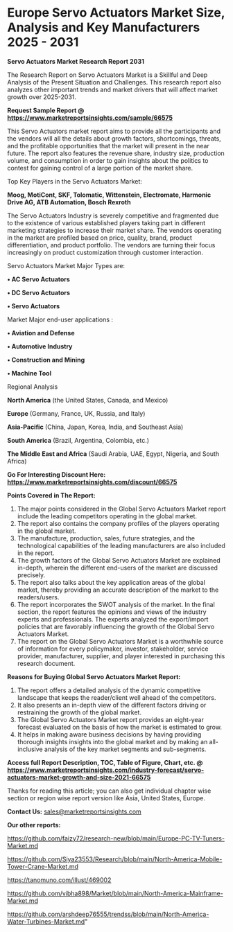 # Europe Servo Actuators Market Size, Analysis and Key Manufacturers 2025 - 2031

<strong>Servo Actuators Market Research Report 2031</strong>

The Research Report on Servo Actuators Market is a Skillful and Deep Analysis of the Present Situation and Challenges. This research report also analyzes other important trends and market drivers that will affect market growth over 2025-2031.

<strong>Request Sample Report @ <a href=https://www.marketreportsinsights.com/sample/66575>https://www.marketreportsinsights.com/sample/66575</a></strong>

This Servo Actuators market report aims to provide all the participants and the vendors will all the details about growth factors, shortcomings, threats, and the profitable opportunities that the market will present in the near future. The report also features the revenue share, industry size, production volume, and consumption in order to gain insights about the politics to contest for gaining control of a large portion of the market share.

Top Key Players in the Servo Actuators Market:

<strong>Moog, MotiCont, SKF, Tolomatic, Wittenstein, Electromate, Harmonic Drive AG, ATB Automation, Bosch Rexroth</strong>

The Servo Actuators Industry is severely competitive and fragmented due to the existence of various established players taking part in different marketing strategies to increase their market share. The vendors operating in the market are profiled based on price, quality, brand, product differentiation, and product portfolio. The vendors are turning their focus increasingly on product customization through customer interaction.

Servo Actuators Market Major Types are:

<strong>• AC Servo Actuators

• DC Servo Actuators

• Servo Actuators</strong>

Market Major end-user applications :

<strong>• Aviation and Defense

• Automotive Industry

• Construction and Mining

• Machine Tool</strong>

Regional Analysis

</u><strong><b>North America</b></strong> (the United States, Canada, and Mexico)

<strong><b>Europe </b></strong>(Germany, France, UK, Russia, and Italy)

<strong><b>Asia-Pacific</b></strong> (China, Japan, Korea, India, and Southeast Asia)

<strong><b>South America</b></strong> (Brazil, Argentina, Colombia, etc.)

<strong><b>The Middle East and Africa</b></strong> (Saudi Arabia, UAE, Egypt, Nigeria, and South Africa)

<strong>Go For Interesting Discount Here: <a href=https://www.marketreportsinsights.com/discount/66575>https://www.marketreportsinsights.com/discount/66575</a></strong>

<strong>Points Covered in The Report:</strong>
<ol>
  <li>The major points considered in the Global Servo Actuators Market report include the leading competitors operating in the global market.</li>
  <li>The report also contains the company profiles of the players operating in the global market.</li>
  <li>The manufacture, production, sales, future strategies, and the technological capabilities of the leading manufacturers are also included in the report.</li>
  <li>The growth factors of the Global Servo Actuators Market are explained in-depth, wherein the different end-users of the market are discussed precisely.</li>
  <li>The report also talks about the key application areas of the global market, thereby providing an accurate description of the market to the readers/users.</li>
  <li>The report incorporates the SWOT analysis of the market. In the final section, the report features the opinions and views of the industry experts and professionals. The experts analyzed the export/import policies that are favorably influencing the growth of the Global Servo Actuators Market.</li>
  <li>The report on the Global Servo Actuators Market is a worthwhile source of information for every policymaker, investor, stakeholder, service provider, manufacturer, supplier, and player interested in purchasing this research document.</li>
</ol>
<strong>Reasons for Buying Global Servo Actuators Market Report:</strong>

<ol>
  <li>The report offers a detailed analysis of the dynamic competitive landscape that keeps the reader/client well ahead of the competitors.</li>
  <li>It also presents an in-depth view of the different factors driving or restraining the growth of the global market.</li>
  <li>The Global Servo Actuators Market report provides an eight-year forecast evaluated on the basis of how the market is estimated to grow.</li>
  <li>It helps in making aware business decisions by having providing thorough insights insights into the global market and by making an all-inclusive analysis of the key market segments and sub-segments.</li>
</ol>
<strong>Access full Report Description, TOC, Table of Figure, Chart, etc. @ <a href=https://www.marketreportsinsights.com/industry-forecast/servo-actuators-market-growth-and-size-2021-66575>https://www.marketreportsinsights.com/industry-forecast/servo-actuators-market-growth-and-size-2021-66575</a></strong>


Thanks for reading this article; you can also get individual chapter wise section or region wise report version like Asia, United States, Europe.

<strong>Contact Us:</strong>
sales@marketreportsinsights.com

<strong>Our other reports:</strong>

<a href=https://github.com/faizy72/research-new/blob/main/Europe-PC-TV-Tuners-Market.md>https://github.com/faizy72/research-new/blob/main/Europe-PC-TV-Tuners-Market.md</a>

<a href=https://github.com/Siya23553/Research/blob/main/North-America-Mobile-Tower-Crane-Market.md>https://github.com/Siya23553/Research/blob/main/North-America-Mobile-Tower-Crane-Market.md</a>

<a href=https://tanomuno.com/illust/469002>https://tanomuno.com/illust/469002</a>

<a href=https://github.com/vibha898/Market/blob/main/North-America-Mainframe-Market.md>https://github.com/vibha898/Market/blob/main/North-America-Mainframe-Market.md</a>

<a href=https://github.com/arshdeep76555/trendss/blob/main/North-America-Water-Turbines-Market.md>https://github.com/arshdeep76555/trendss/blob/main/North-America-Water-Turbines-Market.md</a>"
